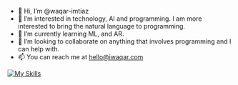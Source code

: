 - 👋 Hi, I’m @waqar-imtiaz
- 👀 I’m interested in technology, AI and programming. I am more interested to bring the natural language to programming.
- 🌱 I’m currently learning ML, and AR.
- 💞️ I’m looking to collaborate on anything that involves programming and I can help with.
- 📫 You can reach me at hello@iwaqar.com

[![My Skills](https://skillicons.dev/icons?i=html,css,js,ts,angular,react,next,vue,nest,nuxt,reactivex,express,nodejs,netlify,supabase,firebase,htmx,graphql,mongodb,mysql,sqlite,nginx,jest,jquery,sass,bootstrap,tailwind,materialui,wasm,d3,threejs,tensorflow,terraform,webflow,workers,xd,figma,ps,npm,deno,pnpm,bun,vite,babel,webpack,yarn,git,github,gitlab,bitbucket,dart,flutter&perline=3)](https://iwaqar.com)
<!---
waqar-imtiaz/waqar-imtiaz is a ✨ special ✨ repository because its `README.md` (this file) appears on your GitHub profile.
You can click the Preview link to take a look at your changes.
--->
